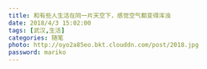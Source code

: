 ```yaml
---
title: 和有些人生活在同一片天空下，感觉空气都变得浑浊
date: 2018/4/3 15:02:00
tags: [武汉,生活]
categories: 随笔
photo: http://oyo2a85eo.bkt.clouddn.com/post/2018.jpg
password: mariko
---
```


<!-- more -->
